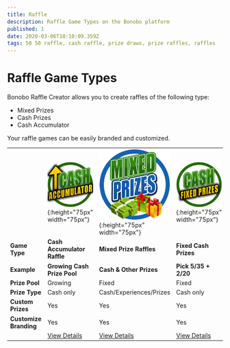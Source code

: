 ```yaml
---
title: Raffle 
description: Raffle Game Types on the Bonobo platform
published: 1
date: 2020-03-06T10:10:09.359Z
tags: 50 50 raffle, cash raffle, prize draws, prize raffles, raffles
---
```


# Raffle Game Types

Bonobo Raffle Creator allows you to create raffles of the following type:

- Mixed Prizes
- Cash Prizes
- Cash Accumulator

Your raffle games can be easily branded and customized.




|  |   | |   |  
| ------ | ------ | ------ | ------ | 
| | ![cash-accumulator-raffle2.png](/cash-accumulator-raffle2.png "Cash Accumulator Raffle"){:height="75px" width="75px"} | ![mixed-prize-raffles2.png](/mixed-prize-raffles2.png "Mixed Prize Draw raffles"){:height="75px" width="75px"}  | ![cash-raffles.png](/cash-raffles.png "Cash Raffles"){:height="75px" width="75px"} |![anyplace-wins-lottery.png](/uploads/anyplace-wins-lottery.png "Any Place can Pay Lottery"){:height="75px" width="75px"} |
| **Game Type** |**Cash Accumulator Raffle** | **Mixed Prize Raffles** | **Fixed Cash Prizes** | 
| **Example** | **Growing Cash Prize Pool** | **Cash & Other Prizes** | **Pick 5/35 + 2/20** |
| **Prize Pool** | Growing   | Fixed | Fixed   |
| **Prize Type** | Cash only   | Cash/Experiences/Prizes | Cash only   |
| **Custom Prizes** | Yes   | Yes | Yes   |
| **Customize Branding** | Yes   | Yes | Yes   |
| | [View Details](https://docs.bonoboplc.com/games/raffle/cash-accumulator-raffle)  |[View Details](https://docs.bonoboplc.com/games/raffle/prize-draw-raffle)  |[View Details](https://docs.bonoboplc.com/games/raffle/cash-raffle)  |